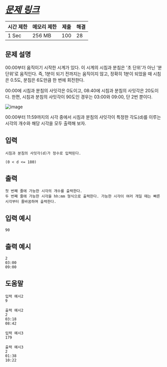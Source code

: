 # ***[문](https://codeup.kr/problem.php?id=2344)[제 링크](https://codeup.kr/problem.php?id=2346)***

| 시간 제한 | 메모리 제한 | 제출 | 해결 |
| --- | --- | --- | --- |
| 1 Sec | 256 MB | 100 | 28 |

## **문제 설명**

00:00부터 움직이기 시작한 시계가 있다. 이 시계의 시침과 분침은 '초 단위'가 아닌 '분 단위'로 움직인다. 즉, 1분이 되기 전까지는 움직이지 않고, 정확히 1분이 되었을 때 시침은 0.5도, 분침은 6도만큼 한 번에 회전한다.

00:00에 시침과 분침의 사잇각은 0도이고, 08:40에 시침과 분침의 사잇각은 20도이다. 한편, 시침과 분침의 사잇각이 90도인 경우는 03:00와 09:00, 단 2번 뿐이다.

![image](https://github.com/wkdtjdwns/Python/assets/128266768/c5b9abd3-bb94-494f-8304-306c8722718b)

00:00부터 11:59까지의 시각 중에서 시침과 분침의 사잇각이 특정한 각도(d)를 이루는 시각의 개수와 해당 시각을 모두 출력해 보자.

## **입력**

```
시침과 분침의 사잇각(d)가 정수로 입력된다.

(0 < d <= 180)
```

## **출력**

```
첫 번째 줄에 가능한 시각의 개수를 출력한다.
두 번째 줄에 가능한 시각을 hh:mm 형식으로 출력한다. 가능한 시각이 여러 개일 때는 빠른 시각부터 줄바꿈하며 출력한다.
```

## **입력 예시**

```
90
```

## **출력 예시**

```
2
03:00
09:00
```

## **도움말**

```
입력 예시2
9

출력 예시2
2
03:18
08:42

입력 예시3
179

출력 예시3
2
01:38
10:22
```
